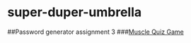 # super-duper-umbrella
##Password generator assignment 3
###[Muscle Quiz Game](https://graysonwagner.github.io/super-duper-umbrella/)
